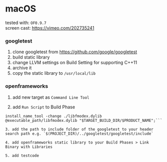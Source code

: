 

# macOS
tested with: `OF0.9.7`  
screen cast: https://vimeo.com/202735241

### googletest
1. clone googletest from https://github.com/google/googletest
2. build static library
3. change LLVM settings on Build Setting for supporting C++11 
4. archive it
5. copy the static library to `/usr/local/lib`


### openframeworks
1. add new target as `Command Line Tool`

2. add `Run Script` to Build Phase  

```cp -f ../../../libs/fmodex/lib/osx/libfmodex.dylib "$TARGET_BUILD_DIR/libfmodex.dylib";
install_name_tool -change ./libfmodex.dylib @executable_path/libfmodex.dylib "$TARGET_BUILD_DIR/$PRODUCT_NAME";```

3. add the path to include folder of the googletest to your header search path e.g. `$(PROJECT_DIR)/../googletest/googletest/include`

4. add openframeworks static library to your Build Phases > Link Binary with Libraries

5. add testcode
